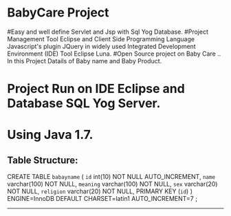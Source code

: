 # BabyCare Project
#Easy and well define Servlet and Jsp with Sql Yog Database.
#Project Management Tool Eclipse and Client Side Programming Language Javascript's plugin JQuery in widely used
Integrated Development Environment (IDE) Tool Eclipse Luna.
#Open Source project on Baby Care .. In this Project Datails of Baby name and Baby Product.
# Project Run on IDE Eclipse and Database SQL Yog Server.
# Using Java 1.7.



Table Structure:
---------------------------------

CREATE TABLE `babayname` (
`id` int(10) NOT NULL AUTO_INCREMENT,
  `name` varchar(100) NOT NULL,
  `meaning` varchar(100) NOT NULL,
  `sex` varchar(20) NOT NULL,
  `religion` varchar(20) NOT NULL,
  PRIMARY KEY (`id`)
) ENGINE=InnoDB  DEFAULT CHARSET=latin1 AUTO_INCREMENT=7 ;

----------------------------------------------------------------------------
